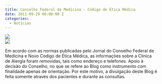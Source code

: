 ```yaml
---
title: Conselho Federal de Medicina - Código de Ética Médica
date: 2011-09-29 00:00:00 Z
categories:
  - Notícias
---
```


<div class="page-content">
    <div class="wrapper" data-grid="center spacing">
        <div data-cell="shrink">
            <img border="0" src="http://1.bp.blogspot.com/-C_Noj1niIZ8/ToN2sAklNaI/AAAAAAAAAFo/hMJSTqLmYyA/s1600/logo.png" />
        </div>
        <div data-cell="shrink">
            <img border="0" src="http://4.bp.blogspot.com/-jw0DwMsbE7s/ToN23qNGQBI/AAAAAAAAAFs/L-v-aZnwEkw/s1600/cfm-1.png" />
        </div>
    </div>
</div>

Em acordo com as normas publicadas pelo Jornal do Conselho Federal de Medicina e Novo Codigo de Ética Médica, as informações sobre a Clínica de Alergia foram removidas, tais como endereço e telefones. Apoio à decisão do Conselho, no que se refere ao Blog como instrumento com finalidade apenas de orientação. Por este motivo, a divulgação deste Blog é feita somente através dos pacientes e durante as consultas. 
